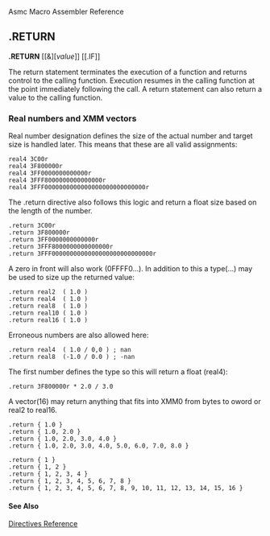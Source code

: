 Asmc Macro Assembler Reference

## .RETURN

**.RETURN** [[&][_value_]] [[.IF]]

The return statement terminates the execution of a function and returns control to the calling function. Execution resumes in the calling function at the point immediately following the call. A return statement can also return a value to the calling function.

### Real numbers and XMM vectors

Real number designation defines the size of the actual number and target size is handled later. This means that these are all valid assignments:

```assembly
real4 3C00r
real4 3F800000r
real4 3FF0000000000000r
real4 3FFF8000000000000000r
real4 3FFF0000000000000000000000000000r
```

The .return directive also follows this logic and return a float size based on the length of the number.
```assembly
.return 3C00r
.return 3F800000r
.return 3FF0000000000000r
.return 3FFF8000000000000000r
.return 3FFF0000000000000000000000000000r
```

A zero in front will also work (0FFFF0...). In addition to this a type(...) may be used to size up the returned value:
```assembly
.return real2  ( 1.0 )
.return real4  ( 1.0 )
.return real8  ( 1.0 )
.return real10 ( 1.0 )
.return real16 ( 1.0 )
```

Erroneous numbers are also allowed here:
```assembly
.return real4  ( 1.0 / 0,0 ) ; nan
.return real8  (-1.0 / 0.0 ) ; -nan
```

The first number defines the type so this will return a float (real4):
```assembly
.return 3F800000r * 2.0 / 3.0
```

A vector(16) may return anything that fits into XMM0 from bytes to oword or real2 to real16.
```assembly
.return { 1.0 }
.return { 1.0, 2.0 }
.return { 1.0, 2.0, 3.0, 4.0 }
.return { 1.0, 2.0, 3.0, 4.0, 5.0, 6.0, 7.0, 8.0 }

.return { 1 }
.return { 1, 2 }
.return { 1, 2, 3, 4 }
.return { 1, 2, 3, 4, 5, 6, 7, 8 }
.return { 1, 2, 3, 4, 5, 6, 7, 8, 9, 10, 11, 12, 13, 14, 15, 16 }
```

#### See Also

[Directives Reference](readme.md)
